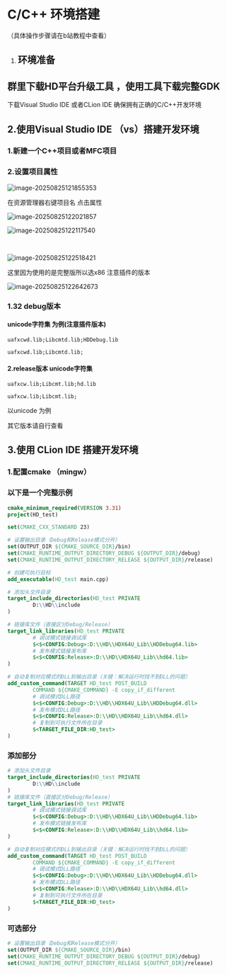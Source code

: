 # C/C++ 环境搭建

（具体操作步骤请在b站教程中查看）

1. ## 环境准备

## 群里下载HD平台升级工具 ，使用工具下载完整GDK


下载Visual Studio IDE 或者CLion IDE 确保拥有正确的C/C++开发环境



## 2.使用Visual Studio IDE （vs）搭建开发环境

### 1.新建一个C++项目或者MFC项目

### 2.设置项目属性

![image-20250825121855353](../../../public/img/a.png)

在资源管理器右键项目名 点击属性

![image-20250825122021857](../../../public/img/b.png)

![image-20250825122117540](../../../public/img/c.png)

​	

![image-20250825122518421](../../../public/img/d.png)

这里因为使用的是完整版所以选x86 注意插件的版本

![image-20250825122642673](../../../public/img/e.png)



### 1.32 debug版本 
#### unicode字符集  为例(注意插件版本)

`uafxcwd.lib;Libcmtd.lib;HDDebug.lib` 

`uafxcwd.lib;Libcmtd.lib;`

#### 2.release版本  unicode字符集

`uafxcw.lib;Libcmt.lib;hd.lib`

`uafxcw.lib;Libcmt.lib;`

以unicode 为例

其它版本请自行查看

## 3.使用 CLion IDE 搭建开发环境
### 1.配置cmake （mingw）
### 以下是一个完整示例
```cmake
cmake_minimum_required(VERSION 3.31)
project(HD_test) 

set(CMAKE_CXX_STANDARD 23)

# 设置输出目录（Debug和Release模式分开）
set(OUTPUT_DIR ${CMAKE_SOURCE_DIR}/bin)
set(CMAKE_RUNTIME_OUTPUT_DIRECTORY_DEBUG ${OUTPUT_DIR}/debug)
set(CMAKE_RUNTIME_OUTPUT_DIRECTORY_RELEASE ${OUTPUT_DIR}/release)

# 创建可执行目标
add_executable(HD_test main.cpp)

# 添加头文件目录
target_include_directories(HD_test PRIVATE
        D:\\HD\\include
)

# 链接库文件（直接区分Debug/Release）
target_link_libraries(HD_test PRIVATE
        # 调试模式链接调试库
        $<$<CONFIG:Debug>:D:\\HD\\HDX64U_Lib\\HDDebug64.lib>
        # 发布模式链接发布库
        $<$<CONFIG:Release>:D:\\HD\\HDX64U_Lib\\hd64.lib>
)

# 自动复制对应模式的DLL到输出目录（关键：解决运行时找不到DLL的问题）
add_custom_command(TARGET HD_test POST_BUILD
        COMMAND ${CMAKE_COMMAND} -E copy_if_different
        # 调试模式DLL路径
        $<$<CONFIG:Debug>:D:\\HD\\HDX64U_Lib\\HDDebug64.dll>
        # 发布模式DLL路径
        $<$<CONFIG:Release>:D:\\HD\\HDX64U_Lib\\hd64.dll>
        # 复制到可执行文件所在目录
        $<TARGET_FILE_DIR:HD_test>
)


```

### 添加部分
```cmake
# 添加头文件目录
target_include_directories(HD_test PRIVATE
        D:\\HD\\include
)
# 链接库文件（直接区分Debug/Release）
target_link_libraries(HD_test PRIVATE
        # 调试模式链接调试库
        $<$<CONFIG:Debug>:D:\\HD\\HDX64U_Lib\\HDDebug64.lib>
        # 发布模式链接发布库
        $<$<CONFIG:Release>:D:\\HD\\HDX64U_Lib\\hd64.lib>
)

# 自动复制对应模式的DLL到输出目录（关键：解决运行时找不到DLL的问题）
add_custom_command(TARGET HD_test POST_BUILD
        COMMAND ${CMAKE_COMMAND} -E copy_if_different
        # 调试模式DLL路径
        $<$<CONFIG:Debug>:D:\\HD\\HDX64U_Lib\\HDDebug64.dll>
        # 发布模式DLL路径
        $<$<CONFIG:Release>:D:\\HD\\HDX64U_Lib\\hd64.dll>
        # 复制到可执行文件所在目录
        $<TARGET_FILE_DIR:HD_test>
)


```
### 可选部分
```cmake
# 设置输出目录（Debug和Release模式分开）
set(OUTPUT_DIR ${CMAKE_SOURCE_DIR}/bin)
set(CMAKE_RUNTIME_OUTPUT_DIRECTORY_DEBUG ${OUTPUT_DIR}/debug)
set(CMAKE_RUNTIME_OUTPUT_DIRECTORY_RELEASE ${OUTPUT_DIR}/release)
```